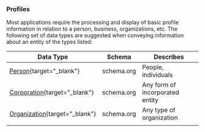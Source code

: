 
### Profiles

Most applications require the processing and display of basic profile information 
in relation to a person, business, organizations, etc. The following set of data 
types are suggested when conveying information about an entity of the types listed:

| Data Type                                                        | Schema     | Describes                       |
| ---------------------------------------------------------------- | ---------- | ------------------------------- |
| [Person](https://schema.org/Person){target="_blank"}             | schema.org | People, individuals             |
| [Corporation](https://schema.org/Corporation){target="_blank"}   | schema.org | Any form of incorporated entity |
| [Organization](https://schema.org/Organization){target="_blank"} | schema.org | Any type of organization        |
|                                                                  |            |                                 |